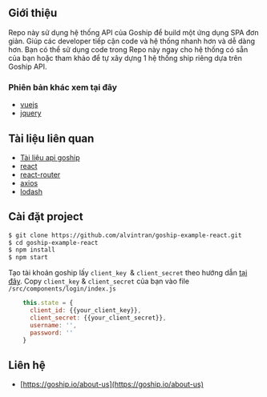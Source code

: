 ## Giới thiệu
Repo này sử dụng hệ thống API của Goship để build một ứng dụng SPA đơn giản. Giúp các developer tiếp cận code và hệ thống nhanh hơn và dễ dàng hơn. Bạn có thể sử dụng code trong Repo này ngay cho hệ thống có sẵn của bạn hoặc tham khảo để tự xây dựng 1 hệ thống ship riêng dựa trên Goship API.
### Phiên bản khác xem tại đây
- [vuejs](https://github.com/alvintran/goship-example-vue)
- [jquery](https://github.com/alvintran/goship-example-jquery)
## Tài liệu liên quan
- [Tài liệu api goship](https://goship.io/developers)
- [react](https://facebook.github.io/react/)
- [react-router](https://github.com/ReactTraining/react-router)
- [axios](https://github.com/mzabriskie/axios)
- [lodash](https://lodash.com/)
## Cài đặt project
```bash
$ git clone https://github.com/alvintran/goship-example-react.git
$ cd goship-example-react
$ npm install
$ npm start
```
Tạo tài khoản goship lấy `client_key `& `client_secret` theo hướng dẫn [tại đây](https://goship.io/developers/24-authentication-api).
Copy `client_key` & `client_secret` của bạn vào file `/src/components/login/index.js`

```javascript
    this.state = {
      client_id: {{your_client_key}},
      client_secret: {{your_client_secret}},
      username: '',
      password: ''
    }
```
## Liên hệ
- [https://goship.io/about-us](https://goship.io/about-us)


